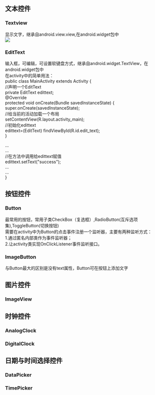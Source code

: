 ## 文本控件
### Textview
显示文字，继承自android.view.view,在android.widget包中  
![](https://img-blog.csdn.net/20180604130011147?watermark/2/text/aHR0cHM6Ly9ibG9nLmNzZG4ubmV0L3dlaXhpbl8zODQyMzgyOQ==/font/5a6L5L2T/fontsize/400/fill/I0JBQkFCMA==/dissolve/70)
### EditText
输入框，可编辑，可设置软键盘方式，继承自android.widget.TextView，在android.widget包中  
在activity中的简单用法：  
public class MainActivity extends Activity {  
    //声明一个EditText  
    private EditText edittext;  
    @Override  
    protected void onCreate(Bundle savedInstanceState) {  
        super.onCreate(savedInstanceState);  
        //给当前的活动加载一个布局  
        setContentView(R.layout.activity_main);  
        //初始化edittext  
        edittext=(EditText) findViewById(R.id.edit_text);  
    }  

...  
...  
    //在方法中调用给edittext赋值  
    edittext.setText("success");  
...  
...  
}  
## 按钮控件
### Button
最常用的按钮，常用子类CheckBox（复选框）,RadioButton(互斥选项集),ToggleButton(切换按钮)  
需要在activity中为Button的点击事件注册一个监听器，主要有两种监听方式：  
1.通过匿名内部类作为事件监听器；  
2.让activity类实现OnClickListener事件监听接口。
### ImageButton
与Button最大的区别是没有text属性，Button可在按钮上添加文字
## 图片控件
### ImageView
## 时钟控件
### AnalogClock
### DigitalClock
## 日期与时间选择控件
### DataPicker
### TimePicker
